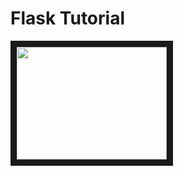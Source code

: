 # Flask Tutorial 

<a href="http://www.youtube.com/watch?feature=player_embedded&v=Z1RJmh_OqeA
" target="_blank"><img src="http://img.youtube.com/vi/Z1RJmh_OqeA/0.jpg" 
alt="" width="240" height="180" border="10" /></a>
